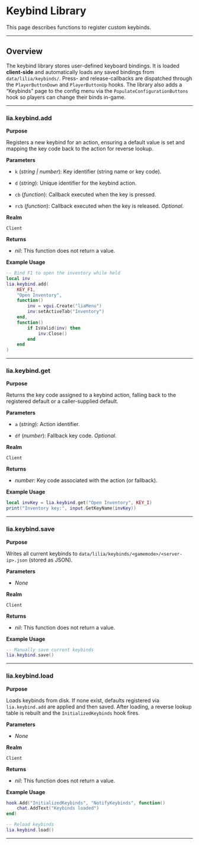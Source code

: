 # Keybind Library

This page describes functions to register custom keybinds.

---

## Overview

The keybind library stores user-defined keyboard bindings. It is loaded **client-side** and automatically loads any saved bindings from `data/lilia/keybinds/`. Press- and release-callbacks are dispatched through the `PlayerButtonDown` and `PlayerButtonUp` hooks. The library also adds a “Keybinds” page to the config menu via the `PopulateConfigurationButtons` hook so players can change their binds in-game.

---

### lia.keybind.add

**Purpose**

Registers a new keybind for an action, ensuring a default value is set and mapping the key code back to the action for reverse lookup.

**Parameters**

* `k` (*string | number*): Key identifier (string name or key code).

* `d` (*string*): Unique identifier for the keybind action.

* `cb` (*function*): Callback executed when the key is pressed.

* `rcb` (*function*): Callback executed when the key is released. *Optional*.

**Realm**

`Client`

**Returns**

* *nil*: This function does not return a value.

**Example Usage**

```lua
-- Bind F1 to open the inventory while held
local inv
lia.keybind.add(
    KEY_F1,
    "Open Inventory",
    function()
        inv = vgui.Create("liaMenu")
        inv:setActiveTab("Inventory")
    end,
    function()
        if IsValid(inv) then
            inv:Close()
        end
    end
)
```
---

### lia.keybind.get

**Purpose**

Returns the key code assigned to a keybind action, falling back to the registered default or a caller-supplied default.

**Parameters**

* `a` (*string*): Action identifier.

* `df` (*number*): Fallback key code. *Optional*.

**Realm**

`Client`

**Returns**

* *number*: Key code associated with the action (or fallback).

**Example Usage**

```lua
local invKey = lia.keybind.get("Open Inventory", KEY_I)
print("Inventory key:", input.GetKeyName(invKey))
```
---

### lia.keybind.save

**Purpose**

Writes all current keybinds to `data/lilia/keybinds/<gamemode>/<server-ip>.json` (stored as JSON).

**Parameters**

* *None*

**Realm**

`Client`

**Returns**

* *nil*: This function does not return a value.

**Example Usage**

```lua
-- Manually save current keybinds
lia.keybind.save()
```
---

### lia.keybind.load

**Purpose**

Loads keybinds from disk. If none exist, defaults registered via `lia.keybind.add` are applied and then saved. After loading, a reverse lookup table is rebuilt and the `InitializedKeybinds` hook fires.

**Parameters**

* *None*

**Realm**

`Client`

**Returns**

* *nil*: This function does not return a value.

**Example Usage**

```lua
hook.Add("InitializedKeybinds", "NotifyKeybinds", function()
    chat.AddText("Keybinds loaded")
end)

-- Reload keybinds
lia.keybind.load()
```
---

